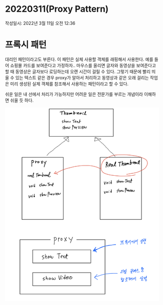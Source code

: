 # 20220311(Proxy Pattern)

작성일시: 2022년 3월 11일 오전 12:36

# 프록시 패턴

대리인 패턴이라고도 부른다. 이 패턴은 실체 사용할 객체를 래핑해서 사용한다. 예를 들어 쇼핑몰 카드를 보여준다고 가정하자.. 마우스를 올리면 글자와 동영상을 보여준다고 할 때 동영상은 글자보다 로딩하는데 오랜 시간이 걸릴 수 있다. 그렇기 때문에 빨리 띄울 수 있는 텍스트 같은 경우 proxy가 알아서 처리하고 동영상과 같은 오래 걸리는 작업은 미리 생성된 실제 객체를 참조해서 사용하는 패턴이라고 할 수 있다. 

쉬운 일은 내 선에서 처리가 가능하지만 어려운 일은 전문가를 부르는 개념이라 이해하면 쉬울 듯 하다. 

![aa](/src/resources/images/proxy/1.jpeg)